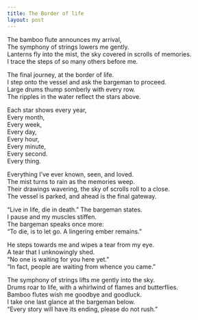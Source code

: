 ```yaml
---
title: The Border of life
layout: post
---
```


The bamboo flute announces my arrival, <br>
The symphony of strings lowers me gently.<br>
Lanterns fly into the mist, the sky covered in scrolls of memories.<br>
I trace the steps of so many others before me.<br>

The final journey, at the border of life.<br>
I step onto the vessel and ask the bargeman to proceed.<br>
Large drums thump somberly with every row.<br>
The ripples in the water reflect the stars above.

Each star shows every year, <br>
Every month,<br>
Every week,<br>
Every day,<br>
Every hour,<br>
Every minute,<br>
Every second.<br>
Every thing.

Everything I’ve ever known, seen, and loved.<br>
The mist turns to rain as the memories weep.<br>
Their drawings wavering, the sky of scrolls roll to a close.<br>
The vessel is parked, and ahead is the final gateway.

“Live in life, die in death.” The bargeman states.<br>
I pause and my muscles stiffen.<br>
The bargeman speaks once more:<br>
“To die, is to let go. A lingering ember remains.”

He steps towards me and wipes a tear from my eye.<br>
A tear that I unknowingly shed.<br>
“No one is waiting for you here yet.”<br>
“In fact, people are waiting from whence you came.”

The symphony of strings lifts me gently into the sky.<br>
Drums roar to life, with a whirlwind of flames and butterflies.<br>
Bamboo flutes wish me goodbye and goodluck.<br>
I take one last glance at the bargeman below.<br>
“Every story will have its ending, please do not rush.”
